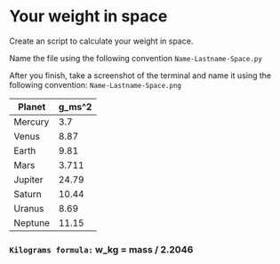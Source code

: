 # Your weight in space
Create an script to calculate your weight in space.

Name the file using the following convention `Name-Lastname-Space.py`

After you finish, take a screenshot of the terminal and name it using the following convention: `Name-Lastname-Space.png`


| Planet | g_ms^2 | 
|-----------|--------|
| Mercury | 3.7 |
| Venus | 8.87 |
| Earth | 9.81 |
| Mars  | 3.711|
| Jupiter| 24.79 |
| Saturn| 10.44 |
| Uranus|8.69 |
|Neptune|11.15|

### `Kilograms formula:` w_kg = mass / 2.2046